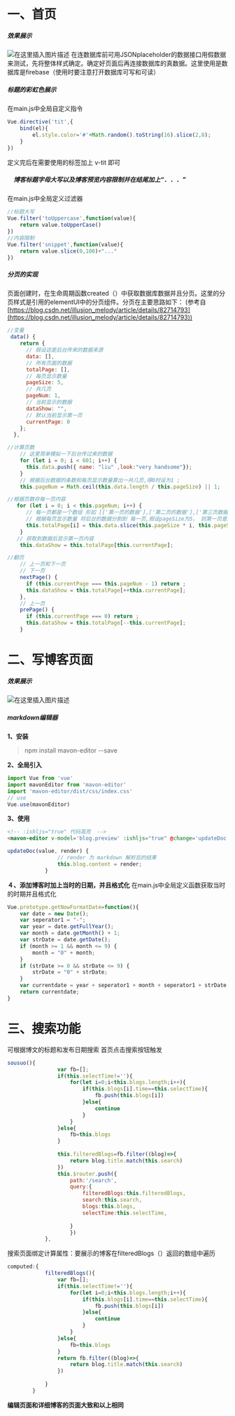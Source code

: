 # 一、首页
##### 效果展示
![在这里插入图片描述](https://img-blog.csdnimg.cn/dcc1f397239e4fb3b9f7dfd7e2a5453d.png?x-oss-process=image/watermark,type_ZmFuZ3poZW5naGVpdGk,shadow_10,text_aHR0cHM6Ly9ibG9nLmNzZG4ubmV0L0NoZW5ZSm9ldGo=,size_16,color_FFFFFF,t_70)
在连数据库前可用JSONplaceholder的数据接口用假数据来测试，先将整体样式确定。确定好页面后再连接数据库的真数据。这里使用是数据库是firebase（使用时要注意打开数据库可写和可读）

##### 标题的彩虹色展示
在main.js中全局自定义指令
```js
Vue.directive('tit',{
	bind(el){
		el.style.color='#'+Math.random().toString(16).slice(2,8);
	}
})
```
定义完后在需要使用的标签加上 v-tit 即可
##### 　博客标题字母大写以及博客预览内容限制并在结尾加上“．．．”
在main.js中全局定义过滤器
```js
//标题大写
Vue.filter('toUppercase',function(value){
	return value.toUpperCase()
})
//内容限制
Vue.filter('snippet',function(value){
	return value.slice(0,100)+"..."
})
```

##### 分页的实现
页面创建时，在生命周期函数created（）中获取数据库数据并且分页。这里的分页样式是引用的elementUI中的分页组件。分页在主要思路如下：
(参考自[https://blog.csdn.net/illusion_melody/article/details/82714793](https://blog.csdn.net/illusion_melody/article/details/82714793))

```js
//变量
 data() {
    return {
      // 假设这是后台传来的数据来源
      data: [],
      // 所有页面的数据
      totalPage: [],
      // 每页显示数量
      pageSize: 5,
      // 共几页
      pageNum: 1,
      // 当前显示的数据
      dataShow: "",
      // 默认当前显示第一页
      currentPage: 0
    };
  },

//计算页数
    // 这里简单模拟一下后台传过来的数据
    for (let i = 0; i < 601; i++) {
      this.data.push({ name: "liu" ,look:"very handsome"});
    }
    // 根据后台数据的条数和每页显示数量算出一共几页,得0时设为1 ;
    this.pageNum = Math.ceil(this.data.length / this.pageSize) || 1;

//根据页数存每一页内容
   for (let i = 0; i < this.pageNum; i++) {
      // 每一页都是一个数组 形如 [['第一页的数据'],['第二页的数据'],['第三页数据']]
      // 根据每页显示数量 将后台的数据分割到 每一页,假设pageSize为5， 则第一页是1-5条，即slice(0,5)，第二页是6-10条，即slice(5,10)...
      this.totalPage[i] = this.data.slice(this.pageSize * i, this.pageSize * (i + 1))
    }
   // 获取到数据后显示第一页内容
    this.dataShow = this.totalPage[this.currentPage];

//翻页
    // 上一页和下一页
    // 下一页
    nextPage() {
      if (this.currentPage === this.pageNum - 1) return ;
      this.dataShow = this.totalPage[++this.currentPage];
    },
    // 上一页
    prePage() {
      if (this.currentPage === 0) return ;
      this.dataShow = this.totalPage[--this.currentPage];
    }
```

# 二、写博客页面
##### 效果展示
![在这里插入图片描述](https://img-blog.csdnimg.cn/7fcada6d7b1546ff910fd2dd17e23ddf.png?x-oss-process=image/watermark,type_ZmFuZ3poZW5naGVpdGk,shadow_10,text_aHR0cHM6Ly9ibG9nLmNzZG4ubmV0L0NoZW5ZSm9ldGo=,size_16,color_FFFFFF,t_70)
##### markdown编辑器
**1、安装**

>npm install mavon-editor --save


**2、全局引入**

```js
import Vue from 'vue'
import mavonEditor from 'mavon-editor'
import 'mavon-editor/dist/css/index.css'
// use
Vue.use(mavonEditor)
```
**3、使用**
```html
<!-- :ishljs="true" 代码高亮  -->
<mavon-editor v-model='blog.preview' :ishljs="true" @change='updateDoc'></mavon-editor>
```
```js
updateDoc(value, render) {
				// render 为 markdown 解析后的结果
				this.blog.content = render;
			}
```
**４、添加博客时加上当时的日期，并且格式化**
在main.js中全局定义函数获取当时的时期并且格式化
```js
Vue.prototype.getNowFormatDate=function(){
	var date = new Date();
	var seperator1 = "-";
	var year = date.getFullYear();
	var month = date.getMonth() + 1;
	var strDate = date.getDate();
	if (month >= 1 && month <= 9) {
		month = "0" + month;
	}
	if (strDate >= 0 && strDate <= 9) {
		strDate = "0" + strDate;
	}
	var currentdate = year + seperator1 + month + seperator1 + strDate;
	return currentdate;
}
```


# 三、搜索功能
可根据博文的标题和发布日期搜索
首页点击搜索按钮触发
```js
sousuo(){
				var fb=[];
				if(this.selectTime!=''){
					for(let i=0;i<this.blogs.length;i++){
						if(this.blogs[i].time==this.selectTime){
							fb.push(this.blogs[i])
						}else{
							continue
						}
					}
				}else{
					fb=this.blogs
				}
				
				this.filteredBlogs=fb.filter((blog)=>{					
					return blog.title.match(this.search)
				})
				this.$router.push({
					path:'/search',
					query:{
						filteredBlogs:this.filteredBlogs,
						search:this.search,
						blogs:this.blogs,
						selectTime:this.selectTime,
						
					}
					})
			},
```
搜索页面绑定计算属性：要展示的博客在filteredBlogs（）返回的数组中遍历
```js
computed:{
			filteredBlogs(){
				var fb=[];
				if(this.selectTime!=''){
					for(let i=0;i<this.blogs.length;i++){
						if(this.blogs[i].time==this.selectTime){
							fb.push(this.blogs[i])
						}else{
							continue
						}
					}
				}else{
					fb=this.blogs
				}
				return fb.filter((blog)=>{
					return blog.title.match(this.search)
				})
				
			}
		}
```

**编辑页面和详细博客的页面大致和以上相同**

